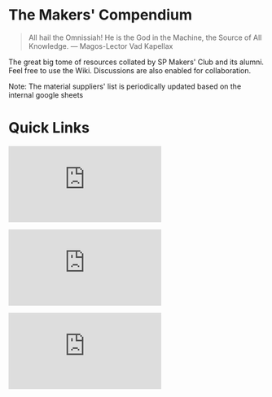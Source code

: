 # The Makers' Compendium

> All hail the Omnissiah! He is the God in the Machine, the Source of All Knowledge. — Magos-Lector Vad Kapellax

The great big tome of resources collated by SP Makers' Club and its alumni.
Feel free to use the Wiki. Discussions are also enabled for collaboration.

Note: The material suppliers' list is periodically updated based on the internal google sheets

# Quick Links
![Material Suppliers (Fabric)](https://github.com/elviskasonlin/makers-compendium/blob/main/material-suppliers/fabric.md)

![Material Suppliers (General Materials)](https://github.com/elviskasonlin/makers-compendium/blob/main/material-suppliers/general.md)

![Material Suppliers (Hardware)](https://github.com/elviskasonlin/makers-compendium/blob/main/material-suppliers/hardware.md)
